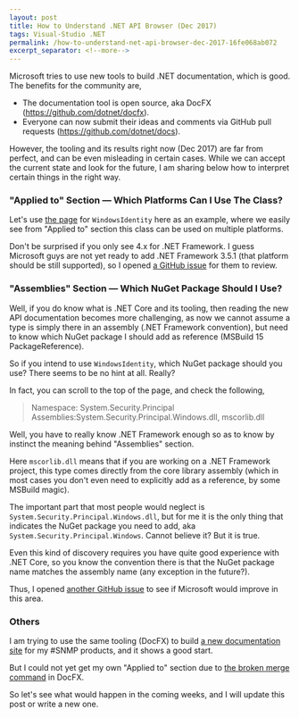 ```yaml
---
layout: post
title: How to Understand .NET API Browser (Dec 2017)
tags: Visual-Studio .NET
permalink: /how-to-understand-net-api-browser-dec-2017-16fe068ab072
excerpt_separator: <!--more-->
---
```

Microsoft tries to use new tools to build .NET documentation, which is good. The benefits for the community are,

* The documentation tool is open source, aka DocFX (https://github.com/dotnet/docfx).
* Everyone can now submit their ideas and comments via GitHub pull requests (https://github.com/dotnet/docs).

However, the tooling and its results right now (Dec 2017) are far from perfect, and can be even misleading in certain cases. While we can accept the current state and look for the future, I am sharing below how to interpret certain things in the right way.
<!--more-->

### "Applied to" Section — Which Platforms Can I Use The Class?

Let's use [the page](https://docs.microsoft.com/en-us/dotnet/api/system.security.principal.windowsidentity?view=netcore-2.0#Applies_to) for `WindowsIdentity` here as an example, where we easily see from "Applied to" section this class can be used on multiple platforms.

Don't be surprised if you only see 4.x for .NET Framework. I guess Microsoft guys are not yet ready to add .NET Framework 3.5.1 (that platform should be still supported), so I opened [a GitHub issue](https://github.com/dotnet/docs/issues/3931) for them to review.

### "Assemblies" Section — Which NuGet Package Should I Use?

Well, if you do know what is .NET Core and its tooling, then reading the new API documentation becomes more challenging, as now we cannot assume a type is simply there in an assembly (.NET Framework convention), but need to know which NuGet package I should add as reference (MSBuild 15 PackageReference).

So if you intend to use `WindowsIdentity`, which NuGet package should you use? There seems to be no hint at all. Really?

In fact, you can scroll to the top of the page, and check the following,

> Namespace: System.Security.Principal
> Assemblies:System.Security.Principal.Windows.dll, mscorlib.dll

Well, you have to really know .NET Framework enough so as to know by instinct the meaning behind "Assemblies" section.

Here `mscorlib.dll` means that if you are working on a .NET Framework project, this type comes directly from the core library assembly (which in most cases you don't even need to explicitly add as a reference, by some MSBuild magic).

The important part that most people would neglect is `System.Security.Principal.Windows.dll`, but for me it is the only thing that indicates the NuGet package you need to add, aka `System.Security.Principal.Windows`. Cannot believe it? But it is true.

Even this kind of discovery requires you have quite good experience with .NET Core, so you know the convention there is that the NuGet package name matches the assembly name (any exception in the future?).

Thus, I opened [another GitHub issue](https://github.com/dotnet/docs/issues/3932) to see if Microsoft would improve in this area.

### Others

I am trying to use the same tooling (DocFX) to build [a new documentation site](https://help.sharpsnmp.com/) for my #SNMP products, and it shows a good start.

But I could not yet get my own "Applied to" section due to [the broken merge command](https://github.com/dotnet/docfx/issues/2289) in DocFX.

So let's see what would happen in the coming weeks, and I will update this post or write a new one.
